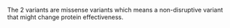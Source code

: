 
The 2 variants are missense variants which means a non-disruptive variant that might change protein effectiveness. 


